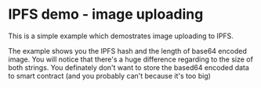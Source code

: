 # IPFS demo - image uploading

This is a simple example which demostrates image uploading to IPFS.

The example shows you the IPFS hash and the length of base64 encoded image. You will notice that there's a huge difference regarding to the size of both strings. You definately don't want to store the based64 encoded data to smart contract (and you probably can't because it's too big)